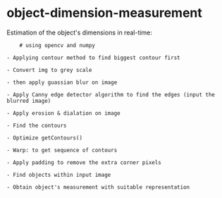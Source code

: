 # object-dimension-measurement

Estimation of the object's dimensions in real-time:

        # using opencv and numpy
	
	- Applying contour method to find biggest contour first
	
	- Convert img to grey scale 
	
	- then apply guassian blur on image 
	
	- Apply Canny edge detector algorithm to find the edges (input the blurred image)
	
	- Apply erosion & dialation on image
	
	- Find the contours
	
	- Optimize getContours() 
	
	- Warp: to get sequence of contours
	
	- Apply padding to remove the extra corner pixels
	
	- Find objects within input image
	
	- Obtain object's measurement with suitable representation
